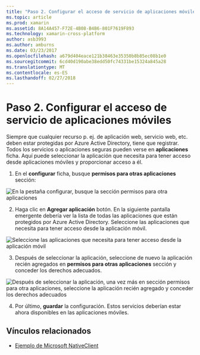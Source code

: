 ```yaml
---
title: "Paso 2. Configurar el acceso de servicio de aplicaciones móviles"
ms.topic: article
ms.prod: xamarin
ms.assetid: 8A14A457-F72E-4B08-B4B6-801F7619F893
ms.technology: xamarin-cross-platform
author: asb3993
ms.author: amburns
ms.date: 03/23/2017
ms.openlocfilehash: a679d404eace121b38463e35350b8b85ec08b1e0
ms.sourcegitcommit: 6cd40d190abe38edd50fc74331be15324a845a28
ms.translationtype: MT
ms.contentlocale: es-ES
ms.lasthandoff: 02/27/2018
---
```

# <a name="step-2-configure-service-access-for-mobile-application"></a>Paso 2. Configurar el acceso de servicio de aplicaciones móviles

Siempre que cualquier recurso p. ej. de aplicación web, servicio web, etc. deben estar protegidas por Azure Active Directory, tiene que registrar. Todos los servicios o aplicaciones seguras pueden verse en **aplicaciones** ficha. Aquí puede seleccionar la aplicación que necesita para tener acceso desde aplicaciones móviles y proporcionar acceso a él.

1. En el **configurar** ficha, busque **permisos para otras aplicaciones** sección:

  ![](configure-images/2.1-configure.png "En la pestaña configurar, busque la sección permisos para otra aplicaciones")

2.  Haga clic en **Agregar aplicación** botón. En la siguiente pantalla emergente debería ver la lista de todas las aplicaciones que están protegidos por Azure Active Directory. Seleccione las aplicaciones que necesita para tener acceso desde la aplicación móvil.

  ![](configure-images/2.2-add-application.png "Seleccione las aplicaciones que necesita para tener acceso desde la aplicación móvil")

3. Después de seleccionar la aplicación, seleccione de nuevo la aplicación recién agregados en **permisos para otras aplicaciones** sección y conceder los derechos adecuados.

  ![](configure-images/2.3-permissions.png "Después de seleccionar la aplicación, una vez más en sección permisos para otra aplicaciones, seleccione la aplicación recién agregado y conceder los derechos adecuados")

4. Por último, **guardar** la configuración. Estos servicios deberían estar ahora disponibles en las aplicaciones móviles.



## <a name="related-links"></a>Vínculos relacionados

- [Ejemplo de Microsoft NativeClient](https://github.com/AzureADSamples/NativeClient-MultiTarget-DotNet)
